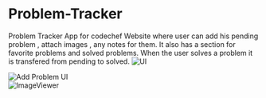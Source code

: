 # Problem-Tracker

Problem Tracker App for codechef Website where user can add his pending problem , attach images , any notes for them.
It also has a section for favorite problems and solved problems.
When the user solves a problem it is transfered from pending to solved.
![UI](https://user-images.githubusercontent.com/39299646/93476152-1891e500-f917-11ea-8b12-b533eaf29ab1.jpg)

![Add Problem UI](https://user-images.githubusercontent.com/39299646/93476137-14fe5e00-f917-11ea-81cf-99516bcb5e02.jpg)   
![ImageViewer](https://user-images.githubusercontent.com/39299646/93476147-16c82180-f917-11ea-8e4f-06f954411868.jpg)
